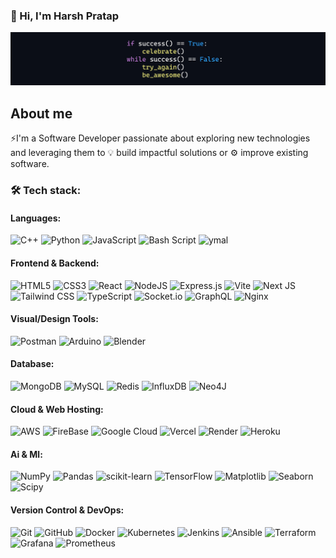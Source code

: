<h3>👋 Hi, I'm Harsh Pratap</h3>

![alt text](p1.png)

<h2>About me</h2>

⚡I'm a Software Developer passionate about exploring new technologies and leveraging them to 💡 build impactful solutions or ⚙️ improve existing software. 

<h3>🛠 Tech stack:</h3>

#### Languages:
![C++](https://img.shields.io/badge/c++-%2300599C.svg?style=flat-square&logo=c%2B%2B&logoColor=white) ![Python](https://img.shields.io/badge/python-3670A0?style=flat-square&logo=python&logoColor=ffdd54) ![JavaScript](https://img.shields.io/badge/javascript-%23323330.svg?style=flat-square&logo=javascript&logoColor=%23F7DF1E) ![Bash Script](https://img.shields.io/badge/bash_script-%23121011.svg?style=flat-square&logo=gnu-bash&logoColor=white) ![ymal](https://img.shields.io/badge/yaml-%235835CC.svg?style=flat-square&logo=yaml&logoColor=white)

#### Frontend & Backend:
![HTML5](https://img.shields.io/badge/html5-%23E34F26.svg?style=flat-square&logo=html5&logoColor=white) ![CSS3](https://img.shields.io/badge/css3-%23326ce5.svg?style=flat-square&logo=sketch&logoColor=white) ![React](https://img.shields.io/badge/react-%2320232a.svg?style=flat-square&logo=react&logoColor=%2361DAFB) ![NodeJS](https://img.shields.io/badge/node.js-6DA55F?style=flat-square&logo=node.js&logoColor=white) ![Express.js](https://img.shields.io/badge/express.js-%23404d59.svg?style=flat-square&logo=express&logoColor=%2361DAFB) ![Vite](https://img.shields.io/badge/vite-%23646CFF.svg?style=flat-square&logo=vite&logoColor=white) ![Next JS](https://img.shields.io/badge/Next-black?style=flat-square&logo=next.js&logoColor=white)
![Tailwind CSS](https://img.shields.io/badge/Tailwind_css-%231572B6.svg?style=flat-square&logo=tailwindcss&logoColor=white)  ![TypeScript](https://img.shields.io/badge/typescript-%23150458.svg?style=flat-square&logo=typescript&logoColor=white) ![Socket.io](https://img.shields.io/badge/Socket.io-black?style=flat-square&logo=socket.io&badgeColor=010101) ![GraphQL](https://img.shields.io/badge/-GraphQL-E10098?style=flat-square&logo=graphql&logoColor=white) ![Nginx](https://img.shields.io/badge/nginx-%23009639.svg?style=flat-square&logo=nginx&logoColor=white)

#### Visual/Design Tools:
![Postman](https://img.shields.io/badge/Postman-FF6C37?style=flat-square&logo=postman&logoColor=white) ![Arduino](https://img.shields.io/badge/-Arduino-00979D?style=flat-square&logo=Arduino&logoColor=white) ![Blender](https://img.shields.io/badge/blender-%23F5792A.svg?style=flat-square&logo=blender&logoColor=white)
#### Database:
![MongoDB](https://img.shields.io/badge/MongoDB-%234ea94b.svg?style=flat-square&logo=mongodb&logoColor=white) ![MySQL](https://img.shields.io/badge/mysql-%23316192.svg?style=flat-square&logo=mysql&logoColor=white) ![Redis](https://img.shields.io/badge/redis-%23DD0031.svg?style=flat-square&logo=redis&logoColor=white) ![InfluxDB](https://img.shields.io/badge/InfluxDB-22ADF6?style=flat-square&logo=InfluxDB&logoColor=white) ![Neo4J](https://img.shields.io/badge/Neo4j-008CC1?style=flat-square&logo=neo4j&logoColor=white) 

#### Cloud & Web Hosting:
![AWS](https://img.shields.io/badge/AWS-%23646CFF.svg?style=flat-square&logo=aws&logoColor=white) ![FireBase](https://img.shields.io/badge/firebase-%23E0234E.svg?style=flat-square&logo=firebase&logoColor=white) ![Google Cloud](https://img.shields.io/badge/GoogleCloud-%234285F4.svg?style=flat-square&logo=google-cloud&logoColor=white) 
![Vercel](https://img.shields.io/badge/vercel-%23000000.svg?style=flat-square&logo=vercel&logoColor=white) ![Render](https://img.shields.io/badge/Render-%46E3B7.svg?style=flat-square&logo=render&logoColor=white) ![Heroku](https://img.shields.io/badge/heroku-%23430098.svg?style=flat-square&logo=heroku&logoColor=white) 

#### Ai & Ml:
![NumPy](https://img.shields.io/badge/numpy-%23013243.svg?style=flat-square&logo=numpy&logoColor=white) ![Pandas](https://img.shields.io/badge/pandas-%23150458.svg?style=flat-square&logo=pandas&logoColor=white) ![scikit-learn](https://img.shields.io/badge/scikit--learn-%23F7931E.svg?style=flat-square&logo=scikit-learn&logoColor=white) ![TensorFlow](https://img.shields.io/badge/TensorFlow-%23FF6F00.svg?style=flat-square&logo=TensorFlow&logoColor=white) ![Matplotlib](https://img.shields.io/badge/Matplotlib-%234ea94b.svg?style=flat-square&logo=Matplotlib&logoColor=black) ![Seaborn](https://img.shields.io/badge/Seaborn-%23150458.svg?style=flat-square&logo=seaborn&logoColor=white) ![Scipy](https://img.shields.io/badge/SciPy-%230C55A5.svg?style=flat-square&logo=scipy&logoColor=%white)

#### Version Control & DevOps:
![Git](https://img.shields.io/badge/git-%23F05033.svg?style=flat-square&logo=git&logoColor=white) ![GitHub](https://img.shields.io/badge/github-%23121011.svg?style=flat-square&logo=github&logoColor=white)
![Docker](https://img.shields.io/badge/docker-%230db7ed.svg?style=flat-square&logo=docker&logoColor=white) ![Kubernetes](https://img.shields.io/badge/kubernetes-%23326ce5.svg?style=flat-square&logo=kubernetes&logoColor=white) ![Jenkins](https://img.shields.io/badge/jenkins-%232C5263.svg?style=flat-square&logo=jenkins&logoColor=white) ![Ansible](https://img.shields.io/badge/ansible-%231A1918.svg?style=flat-square&logo=ansible&logoColor=white) ![Terraform](https://img.shields.io/badge/terraform-%235835CC.svg?style=flat-square&logo=terraform&logoColor=white) ![Grafana](https://img.shields.io/badge/grafana-%23F46800.svg?style=flat-square&logo=grafana&logoColor=white) ![Prometheus](https://img.shields.io/badge/Prometheus-E6522C?style=flat-square&logo=Prometheus&logoColor=white)
